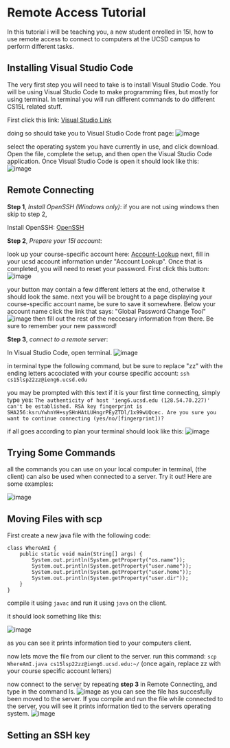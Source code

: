 # Remote Access Tutorial
In this tutorial i will be teaching you, a new student enrolled in 15l, how to use remote access to connect to computers at the UCSD campus to perform different tasks.

## Installing Visual Studio Code

The very first step you will need to take is to install Visual Studio Code. You will be using Visual Studio Code to make programming files, but mostly for using terminal. In terminal you will run different commands to do different CS15L related stuff.

First click this link: [Visual Studio Link](https://code.visualstudio.com/) 

doing so should take you to Visual Studio Code front page: 
![image](https://user-images.githubusercontent.com/97646229/162661223-7ae49684-4c01-4da3-8554-e67acfa13b56.png)

select the operating system you have currently in use, and click download.
Open the file, complete the setup, and then open the Visual Studio Code application.
Once Visual Studio Code is open it should look like this:
![image](https://user-images.githubusercontent.com/97646229/162661768-42e0ec20-355b-4b9e-84ec-29f1fe50bdc2.png)

## Remote Connecting

**Step 1**, *Install OpenSSH (Windows only)*: if you are not using windows then skip to step 2,

Install OpenSSH: [OpenSSH](https://docs.microsoft.com/en-us/windows-server/administration/openssh/openssh_install_firstuse) 

**Step 2**, *Prepare your 15l account*:

look up your course-specific account here: [Account-Lookup](https://sdacs.ucsd.edu/~icc/index.php)
next, fill in your ucsd account information under "Account Lookup".
Once that is completed, you will need to reset your password.
First click this button:
![image](https://user-images.githubusercontent.com/97646229/162663520-8475f428-a48f-4317-b511-831914f8cb1c.png)

your button may contain a few different letters at the end, otherwise it should look the same.
next you will be brought to a page displaying your course-specific account name, be sure to save it somewhere.
Below your account name click the link that says: "Global Password Change Tool"
![image](https://user-images.githubusercontent.com/97646229/162663788-4b6a5131-c9a1-4150-afee-c8fca90db3c3.png)
then fill out the rest of the neccesary information from there. Be sure to remember your new password!

**Step 3**, *connect to a remote server*:

In Visual Studio Code, open terminal.
![image](https://user-images.githubusercontent.com/97646229/162664341-5b356855-66fc-414a-b8d0-5c1f79ee51a5.png)

in terminal type the following command, but be sure to replace "zz" with the ending letters accociated with your course specific account:
`ssh cs15lsp22zz@ieng6.ucsd.edu`

you may be prompted with this text if it is your first time connecting, simply type yes:
`The authenticity of host 'ieng6.ucsd.edu (128.54.70.227)' can't
be established.
RSA key fingerprint is
SHA256:ksruYwhnYH+sySHnHAtLUHngrPEyZTDl/1x99wUQcec.
Are you sure you want to continue connecting
(yes/no/[fingerprint])?`

if all goes according to plan your terminal should look like this:
![image](https://user-images.githubusercontent.com/97646229/162664832-90eeb66b-3a6c-4c5a-abc5-22c5847a4a2a.png)

## Trying Some Commands

all the commands you can use on your local computer in terminal, (the client) can also be used when connected to a server. Try it out!
Here are some examples:

![image](https://user-images.githubusercontent.com/97646229/162666877-3c9acdb2-be5f-47b0-8665-8aeb72930dba.png)

## Moving Files with scp

First create a new java file with the following code:

```
class WhereAmI {
    public static void main(String[] args) {
        System.out.println(System.getProperty("os.name"));
        System.out.println(System.getProperty("user.name"));
        System.out.println(System.getProperty("user.home"));
        System.out.println(System.getProperty("user.dir"));
    }
}
```

compile it using `javac` and run it using `java` on the client.

it should look something like this:

![image](https://user-images.githubusercontent.com/97646229/162668190-1bad1e04-2fe5-4f96-bab1-7d6f1495388d.png)

as you can see it prints information tied to your computers client.

now lets move the file from our client to the server. run this command: 
`scp WhereAmI.java cs15lsp22zz@ieng6.ucsd.edu:~/` (once again, replace zz with your course specific account letters)

now connect to the server by repeating **step 3** in Remote Connecting, and type in the command ls.
![image](https://user-images.githubusercontent.com/97646229/162669022-119eca79-e6b6-4739-ad16-243369fc3acf.png)
as you can see the file has succesfully been moved to the server. If you compile and run the file while connected to the server, you will see it prints information tied to the servers operating system.
![image](https://user-images.githubusercontent.com/97646229/162669199-d45fdfef-8864-4e3f-a574-5e6a7ce5cf55.png)

## Setting an SSH key

















